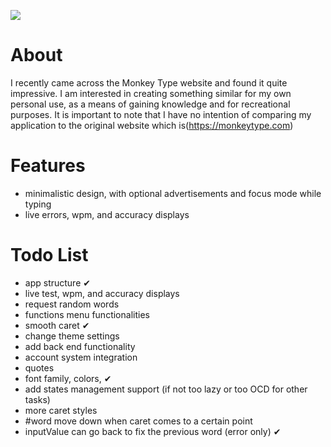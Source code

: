 [![](https://github.com/bunsbof/monkeytype_cloned)](https://github.com/bunsbof/monkeytype_cloned)
<br />

# About
I recently came across the Monkey Type website and found it quite impressive. I am interested in creating something similar for my own personal use, as a means of gaining knowledge and for recreational purposes. It is important to note that I have no intention of comparing my application to the original website which is(https://monkeytype.com)

# Features

- minimalistic design, with optional advertisements and focus mode while typing
- live errors, wpm, and accuracy displays

# Todo List

- app structure     ✔
- live test, wpm, and accuracy displays
- request random words
- functions menu functionalities
- smooth caret      ✔
- change theme settings
- add back end functionality
- account system integration
- quotes
- font family, colors,      ✔
- add states management support (if not too lazy or too OCD for other tasks)
- more caret styles
- #word move down when caret comes to a certain point
- inputValue can go back to fix the previous word (error only)       ✔
